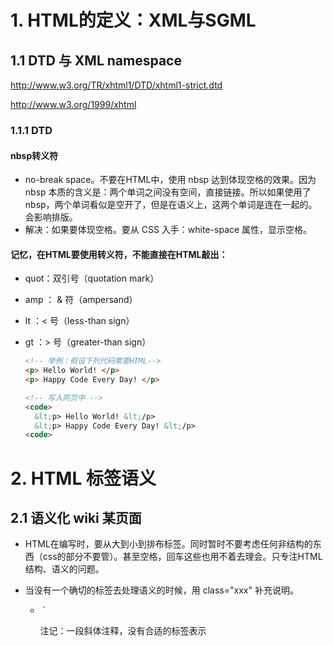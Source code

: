 # 1. HTML的定义：XML与SGML

## 1.1 DTD 与 XML namespace

http://www.w3.org/TR/xhtml1/DTD/xhtml1-strict.dtd

http://www.w3.org/1999/xhtml

### 1.1.1 DTD

#### nbsp转义符

-  no-break space。不要在HTML中，使用 nbsp 达到体现空格的效果。因为 nbsp 本质的含义是：两个单词之间没有空间，直接链接。所以如果使用了 nbsp，两个单词看似是空开了，但是在语义上，这两个单词是连在一起的。会影响排版。
- 解决：如果要体现空格。要从 CSS 入手：white-space 属性，显示空格。

#### 记忆，在HTML要使用转义符，不能直接在HTML敲出：

- quot：双引号（quotation mark）

- amp ： & 符（ampersand）

- lt ：< 号（less-than sign）

- gt ：> 号（greater-than sign）

  ```html
  <!-- 举例：假设下列代码需要HTML-->
  <p> Hello World! </p>
  <p> Happy Code Every Day! </p>
  
  <!-- 写入网页中 -->
  <code>
    &lt;p> Hello World! &lt;/p>
  	&lt;p> Happy Code Every Day! &lt;/p>
  <code>
  ```

  

# 2. HTML 标签语义

## 2.1 语义化 wiki 某页面

- HTML在编写时，要从大到小到排布标签。同时暂时不要考虑任何非结构的东西（css的部分不要管）。甚至空格，回车这些也用不着去理会。只专注HTML结构、语义的问题。

- 当没有一个确切的标签去处理语义的时候，用 class="xxx" 补充说明。
  - ​	`<p class="note">注记：一段斜体注释，没有合适的标签表示</p>